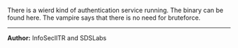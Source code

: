 There is a wierd kind of authentication service running.
The binary can be found here. The vampire says that there is no need for bruteforce.

---
**Author:** InfoSecllTR and SDSLabs